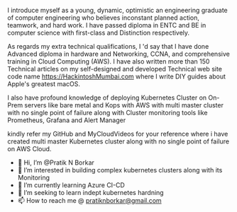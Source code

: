 I introduce myself as a young, dynamic, optimistic an engineering graduate of computer engineering who believes inconstant planned action, teamwork, and hard work. I have passed diploma in ENTC and BE in computer science with first-class and Distinction respectively.

As regards my extra technical qualifications, I 'd say that I have done Advanced diploma in hardware and Networking, CCNA, and comprehensive training in Cloud Computing (AWS). I have also written more than 150 Technical articles on my self-designed and developed Technical web site code name https://HackintoshMumbai.com where I write DIY guides about Apple's greatest macOS.

I also have profound knowledge of deploying Kubernetes Cluster on On-Prem servers like bare metal and Kops with AWS with multi master cluster with no single point of failure along with Cluster monitoring tools like Prometheus, Grafana and Alert Manager

kindly refer my GitHub and MyCloudVideos for your reference where i have created multi master Kubernetes cluster along with no single point of failure on AWS Cloud.

- 👋 Hi, I’m @Pratik N Borkar
- 👀 I’m interested in building complex kubernetes clusters along with its Monitoring
- 🌱 I’m currently learning Azure CI-CD 
- 💞️ I’m seeking to learn indept kubernetes hardning
- 📫 How to reach me @ pratiknborkar@gmail.com

<!---
pratiknborkar/pratiknborkar is a ✨ special ✨ repository because its `README.md` (this file) appears on your GitHub profile.
You can click the Preview link to take a look at your changes.
--->

